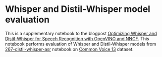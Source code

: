# Whisper and Distil-Whisper model evaluation

This is a supplementary notebook to the blogpost [Optimizing Whisper and Distil-Whisper for Speech
Recognition with OpenVINO and NNCF](https://blog.openvino.ai/blog-posts/optimizing-whisper-and-distil-whisper-for-speech-recognition-with-openvino-and-nncf). This notebook performs evaluation of Whisper and Distil-Whisper models from [267-distil-whisper-asr](../../../notebooks/267-distil-whisper-asr/README.md) notebook on [Common Voice 13](https://huggingface.co/datasets/mozilla-foundation/common_voice_13_0) dataset.